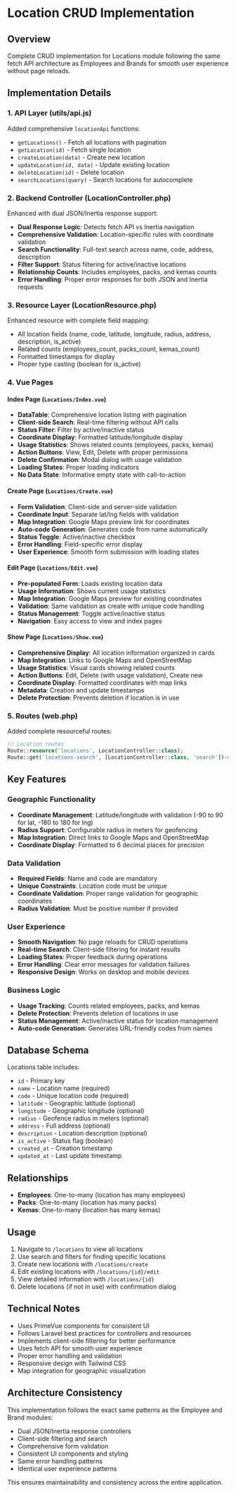 # Location CRUD Implementation

## Overview
Complete CRUD implementation for Locations module following the same fetch API architecture as Employees and Brands for smooth user experience without page reloads.

## Implementation Details

### 1. API Layer (utils/api.js)
Added comprehensive `locationApi` functions:
- `getLocations()` - Fetch all locations with pagination
- `getLocation(id)` - Fetch single location
- `createLocation(data)` - Create new location
- `updateLocation(id, data)` - Update existing location
- `deleteLocation(id)` - Delete location
- `searchLocations(query)` - Search locations for autocomplete

### 2. Backend Controller (LocationController.php)
Enhanced with dual JSON/Inertia response support:
- **Dual Response Logic**: Detects fetch API vs Inertia navigation
- **Comprehensive Validation**: Location-specific rules with coordinate validation
- **Search Functionality**: Full-text search across name, code, address, description
- **Filter Support**: Status filtering for active/inactive locations
- **Relationship Counts**: Includes employees, packs, and kemas counts
- **Error Handling**: Proper error responses for both JSON and Inertia requests

### 3. Resource Layer (LocationResource.php)
Enhanced resource with complete field mapping:
- All location fields (name, code, latitude, longitude, radius, address, description, is_active)
- Related counts (employees_count, packs_count, kemas_count)
- Formatted timestamps for display
- Proper type casting (boolean for is_active)

### 4. Vue Pages

#### Index Page (`Locations/Index.vue`)
- **DataTable**: Comprehensive location listing with pagination
- **Client-side Search**: Real-time filtering without API calls
- **Status Filter**: Filter by active/inactive status
- **Coordinate Display**: Formatted latitude/longitude display
- **Usage Statistics**: Shows related counts (employees, packs, kemas)
- **Action Buttons**: View, Edit, Delete with proper permissions
- **Delete Confirmation**: Modal dialog with usage validation
- **Loading States**: Proper loading indicators
- **No Data State**: Informative empty state with call-to-action

#### Create Page (`Locations/Create.vue`)
- **Form Validation**: Client-side and server-side validation
- **Coordinate Input**: Separate lat/lng fields with validation
- **Map Integration**: Google Maps preview link for coordinates
- **Auto-code Generation**: Generates code from name automatically
- **Status Toggle**: Active/inactive checkbox
- **Error Handling**: Field-specific error display
- **User Experience**: Smooth form submission with loading states

#### Edit Page (`Locations/Edit.vue`)
- **Pre-populated Form**: Loads existing location data
- **Usage Information**: Shows current usage statistics
- **Map Integration**: Google Maps preview for existing coordinates
- **Validation**: Same validation as create with unique code handling
- **Status Management**: Toggle active/inactive status
- **Navigation**: Easy access to view and index pages

#### Show Page (`Locations/Show.vue`)
- **Comprehensive Display**: All location information organized in cards
- **Map Integration**: Links to Google Maps and OpenStreetMap
- **Usage Statistics**: Visual cards showing related counts
- **Action Buttons**: Edit, Delete (with usage validation), Create new
- **Coordinate Display**: Formatted coordinates with map links
- **Metadata**: Creation and update timestamps
- **Delete Protection**: Prevents deletion if location is in use

### 5. Routes (web.php)
Added complete resourceful routes:
```php
// Location routes
Route::resource('locations', LocationController::class);
Route::get('locations-search', [LocationController::class, 'search'])->name('locations.search');
```

## Key Features

### Geographic Functionality
- **Coordinate Management**: Latitude/longitude with validation (-90 to 90 for lat, -180 to 180 for lng)
- **Radius Support**: Configurable radius in meters for geofencing
- **Map Integration**: Direct links to Google Maps and OpenStreetMap
- **Coordinate Display**: Formatted to 6 decimal places for precision

### Data Validation
- **Required Fields**: Name and code are mandatory
- **Unique Constraints**: Location code must be unique
- **Coordinate Validation**: Proper range validation for geographic coordinates
- **Radius Validation**: Must be positive number if provided

### User Experience
- **Smooth Navigation**: No page reloads for CRUD operations
- **Real-time Search**: Client-side filtering for instant results
- **Loading States**: Proper feedback during operations
- **Error Handling**: Clear error messages for validation failures
- **Responsive Design**: Works on desktop and mobile devices

### Business Logic
- **Usage Tracking**: Counts related employees, packs, and kemas
- **Delete Protection**: Prevents deletion of locations in use
- **Status Management**: Active/inactive status for location management
- **Auto-code Generation**: Generates URL-friendly codes from names

## Database Schema
Locations table includes:
- `id` - Primary key
- `name` - Location name (required)
- `code` - Unique location code (required)
- `latitude` - Geographic latitude (optional)
- `longitude` - Geographic longitude (optional)
- `radius` - Geofence radius in meters (optional)
- `address` - Full address (optional)
- `description` - Location description (optional)
- `is_active` - Status flag (boolean)
- `created_at` - Creation timestamp
- `updated_at` - Last update timestamp

## Relationships
- **Employees**: One-to-many (location has many employees)
- **Packs**: One-to-many (location has many packs)
- **Kemas**: One-to-many (location has many kemas)

## Usage
1. Navigate to `/locations` to view all locations
2. Use search and filters for finding specific locations
3. Create new locations with `/locations/create`
4. Edit existing locations with `/locations/{id}/edit`
5. View detailed information with `/locations/{id}`
6. Delete locations (if not in use) with confirmation dialog

## Technical Notes
- Uses PrimeVue components for consistent UI
- Follows Laravel best practices for controllers and resources
- Implements client-side filtering for better performance
- Uses fetch API for smooth user experience
- Proper error handling and validation
- Responsive design with Tailwind CSS
- Map integration for geographic visualization

## Architecture Consistency
This implementation follows the exact same patterns as the Employee and Brand modules:
- Dual JSON/Inertia response controllers
- Client-side filtering and search
- Comprehensive form validation
- Consistent UI components and styling
- Same error handling patterns
- Identical user experience patterns

This ensures maintainability and consistency across the entire application.
